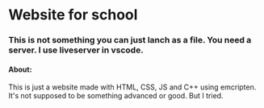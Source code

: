 # Website for school

### This is not something you can just lanch as a file. You need a server. I use liveserver in vscode.

#### About:
This is just a website made with HTML, CSS, JS and C++ using emcripten.
It's not supposed to be something advanced or good. But I tried.

